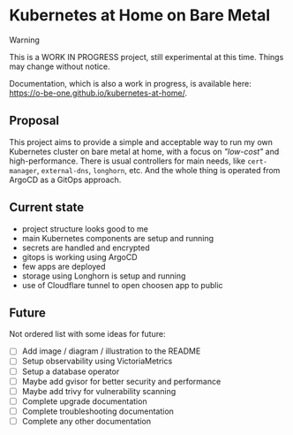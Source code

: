 # Kubernetes at Home on Bare Metal

> [!WARNING]  
> This is a WORK IN PROGRESS project, still experimental at this time.
> Things may change without notice.

Documentation, which is also a work in progress, is available here: https://o-be-one.github.io/kubernetes-at-home/.

## Proposal

This project aims to provide a simple and acceptable way to run my own Kubernetes cluster on bare metal at home, with a focus on *"low-cost"* and high-performance.
There is usual controllers for main needs, like `cert-manager`, `external-dns`, `longhorn`, etc.
And the whole thing is operated from ArgoCD as a GitOps approach.

## Current state

- project structure looks good to me
- main Kubernetes components are setup and running
- secrets are handled and encrypted
- gitops is working using ArgoCD
- few apps are deployed
- storage using Longhorn is setup and running
- use of Cloudflare tunnel to open choosen app to public

## Future

Not ordered list with some ideas for future:

- [ ] Add image / diagram / illustration to the README
- [ ] Setup observability using VictoriaMetrics
- [ ] Setup a database operator
- [ ] Maybe add gvisor for better security and performance
- [ ] Maybe add trivy for vulnerability scanning
- [ ] Complete upgrade documentation
- [ ] Complete troubleshooting documentation
- [ ] Complete any other documentation